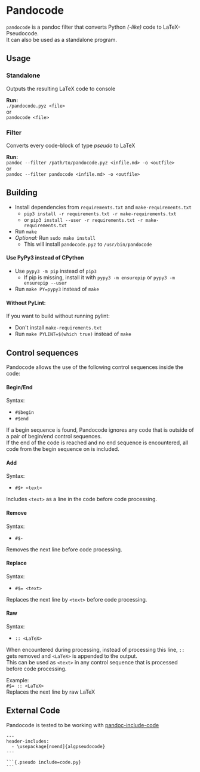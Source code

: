 # Pandocode

`pandocode` is a pandoc filter that converts Python _(-like)_ code to LaTeX-Pseudocode.  
It can also be used as a standalone program.

## Usage

### Standalone
Outputs the resulting LaTeX code to console

**Run:**  
`./pandocode.pyz <file>`  
or  
`pandocode <file>`

### Filter
Converts every code-block of type _pseudo_ to LaTeX

**Run:**  
`pandoc --filter /path/to/pandocode.pyz <infile.md> -o <outfile>`  
or  
`pandoc --filter pandocode <infile.md> -o <outfile>`

## Building
- Install dependencies from `requirements.txt` and `make-requirements.txt`
    - `pip3 install -r requirements.txt -r make-requirements.txt`
    - or `pip3 install --user -r requirements.txt -r make-requirements.txt`
- Run `make`
- _Optional:_ Run `sudo make install`
    - This will install `pandocode.pyz` to `/usr/bin/pandocode`

#### Use PyPy3 instead of CPython
- Use `pypy3 -m pip` instead of `pip3`
    - If pip is missing, install it with `pypy3 -m ensurepip` or `pypy3 -m ensurepip --user`
- Run `make PY=pypy3` instead of `make`

#### Without PyLint:
If you want to build without running pylint:
- Don't install `make-requirements.txt`
- Run `make PYLINT=$(which true)` instead of `make`

## Control sequences
Pandocode allows the use of the following control sequences inside the code:

#### Begin/End
Syntax:
- `#$begin`
- `#$end`

If a begin sequence is found, Pandocode ignores any code that is outside of a pair of begin/end control sequences.  
If the end of the code is reached and no end sequence is encountered, all code from the begin sequence on is included.

#### Add
Syntax:
- `#$+ <text>`

Includes `<text>` as a line in the code before code processing.

#### Remove
Syntax:
- `#$-`

Removes the next line before code processing.

#### Replace
Syntax:
- `#$= <text>`

Replaces the next line by `<text>` before code processing.

#### Raw
Syntax:
- `:: <LaTeX>`

When encountered during processing, instead of processing this line, `:: ` gets removed and `<LaTeX>` is appended to the output.  
This can be used as `<text>` in any control sequence that is processed before code processing.

Example:  
`#$= :: <LaTeX>`  
Replaces the next line by raw LaTeX

## External Code

Pandocode is tested to be working with [pandoc-include-code](https://github.com/owickstrom/pandoc-include-code)

    ---
    header-includes:
      - \usepackage[noend]{algpseudocode}
    ---

    ```{.pseudo include=code.py}
    ```
